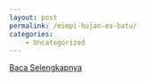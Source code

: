 ```yaml
---
layout: post
permalink: /mimpi-hujan-es-batu/
categories:
    - Uncategorized
---
```


[Baca Selengkapnya](/03)